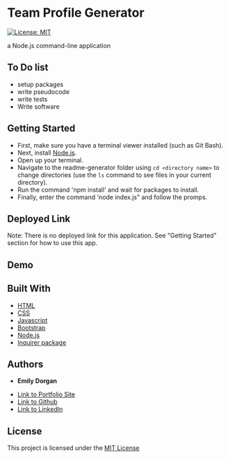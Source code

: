 # Team Profile Generator

[![License: MIT](https://img.shields.io/badge/License-MIT-yellow.svg)](https://opensource.org/licenses/MIT)

a Node.js command-line application

## To Do list

* setup packages
* write pseudocode
* write tests
* Write software

## Getting Started

* First, make sure you have a terminal viewer installed (such as Git Bash).
* Next, install [Node.js](https://nodejs.org/).
* Open up your terminal.
* Navigate to the readme-generator folder using `cd <directory name>` to change directories (use the `ls` command to see files in your current directory).
* Run the command 'npm install' and wait for packages to install.
* Finally, enter the command 'node index.js" and follow the promps.

## Deployed Link

Note: There is no deployed link for this application. See "Getting Started" section for how to use this app.

## Demo



## Built With

* [HTML](https://developer.mozilla.org/en-US/docs/Web/HTML)
* [CSS](https://developer.mozilla.org/en-US/docs/Web/CSS)
* [Javascript](https://developer.mozilla.org/en-US/docs/Web/JavaScript)
* [Bootstrap](https://getbootstrap.com/)
* [Node.js](https://nodejs.org/)
* [Inquirer package](https://www.npmjs.com/package/inquirer)

## Authors

* **Emily Dorgan** 

- [Link to Portfolio Site](https://emdorgan.github.io/updated-portfolio/)
- [Link to Github](https://github.com/emdorgan)
- [Link to LinkedIn](https://www.linkedin.com/in/emily-dorgan/)

## License

This project is licensed under the [MIT License](https://opensource.org/licenses/MIT)